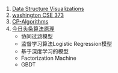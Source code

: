 1. [Data Structure Visualizations](https://www.cs.usfca.edu/~galles/visualization/Algorithms.html)
2. [washington CSE 373](https://courses.cs.washington.edu/courses/cse373/19sp/)
3. [CP-Algorithms](https://cp-algorithms.com/)
4. [今日头条算法原理](https://www.toutiao.com/i6511211182064402951/)
   + 协同过滤模型
   + 监督学习算法Logistic Regression模型
   + 基于深度学习的模型
   + Factorization Machine
   + GBDT
